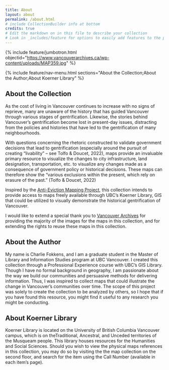 ```yaml
---
title: About
layout: about
permalink: /about.html
# include CollectionBuilder info at bottom
credits: true
# Edit the markdown on in this file to describe your collection
# Look in _includes/feature for options to easily add features to the page
---
```


{% include feature/jumbotron.html objectid="https://www.vancouverarchives.ca/wp-content/uploads/MAP359.jpg" %}

{% include feature/nav-menu.html sections="About the Collection;About the Author;About Koerner Library" %}

## About the Collection

As the cost of living in Vancouver continues to increase with no signs of reprieve, many are unaware of the history that has guided Vancouver through various stages of gentrification. Likewise, the stories behind Vancouver’s gentrification become lost in present-day issues, distracting from the policies and histories that have led to the gentrification of many neighbourhoods. 

With questions concerning the rhetoric constructed to validate government decisions that lead to gentrification (especially around the pursuit of creating “livability” – see Tolfo & Doucet, 2022), maps provide an invaluable primary resource to visualize the changes to city infrastructure, land designation, transportation, etc. to visualize any changes made as a consequence of government policy or historical decisions. These maps can therefore show the “various exclusions within the present, which rely on erasure of the past.” (Tolfo & Doucet, 2022)

Inspired by the [Anti-Eviction Mapping Project](https://antievictionmap.com/), this collection intends to provide access to maps freely available through UBC’s Koerner Library, GIS that could be utilized to visually demonstrate the historical gentrification of Vancouver.

I would like to extend a special thank you to [Vancouver Archives](https://searcharchives.vancouver.ca/) for providing the majority of the images for the maps in this collection, and for extending the rights to reuse these maps in this collection. 



## About the Author

My name is Charlie Fokkens, and I am a graduate student in the Master of Library and Information Studies program at UBC Vancouver. I created this collection through a Professional Experience course with UBC’s GIS Library. Though I have no formal background in geography, I am passionate about the way we build our communities and persuasive methods for delivering information. Thus, I was inspired to collect maps that could illustrate the change in Vancouver’s communities over time. The scope of this project was solely to create the collection to be analyzed by others, so I hope that if you have found this resource, you might find it useful to any research you might be conducting. 



## About Koerner Library

Koerner Library is located on the University of British Columbia Vancouver campus, which is on theTraditional, Ancestral, and Unceded territories of the Musqueam people. This library houses resources for the Humanities and Social Sciences. Should you wish to view the physical maps references in this collection, you may do so by visiting the the map collection on the second floor, and search for the item using the Call Number (available in each item’s page).


